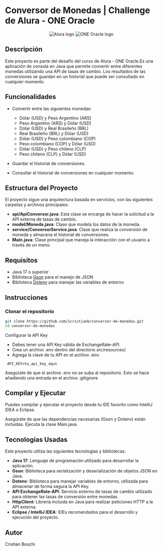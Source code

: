 # Conversor de Monedas | Challenge de Alura - ONE Oracle

<p align="center" >
  <img src="https://app.aluracursos.com/assets/images/logos/logo-aluraespanhol.svg" alt="Alura logo">
  <img src="https://cdn2.gnarususercontent.com.br/6/449886/e4621638-6168-4948-a623-76dcfdefd99c.png" alt="ONE Oracle logo">
</p>

## Descripción
Este proyecto es parte del desafío del curso de Alura - ONE Oracle.Es una aplicación de consola en Java que permite convertir entre diferentes monedas utilizando una API de tasas de cambio. Los resultados de las conversiones se guardan en un historial que puede ser consultado en cualquier momento.

## Funcionalidades

- Convertir entre las siguientes monedas:
  - Dólar (USD) y Peso Argentino (ARS)
  - Peso Argentino (ARS) y Dólar (USD)
  - Dólar (USD) y Real Brasileño (BRL)
  - Real Brasileño (BRL) y Dólar (USD)
  - Dólar (USD) y Peso colombiano (COP)
  - Peso colombiano (COP) y Dólar (USD)
  - Dólar (USD) y Peso chileno (CLP)
  - Peso chileno (CLP) y Dólar (USD)
  
- Guardar el historial de conversiones.
- Consultar el historial de conversiones en cualquier momento.

## Estructura del Proyecto

El proyecto sigue una arquitectura basada en servicios, con las siguientes carpetas y archivos principales:

- **api/ApiConversor.java**: Esta clase se encarga de hacer la solicitud a la API externa de tasas de cambio.
- **model/Moneda.java**: Clase que modela los datos de la moneda.
- **service/ConversorService.java**: Clase que realiza la conversión de moneda y almacena el historial de conversiones.
- **Main.java**: Clase principal que maneja la interacción con el usuario a través de un menú.

## Requisitos

- Java 17 o superior
- Biblioteca [Gson](https://github.com/google/gson) para el manejo de JSON
- Biblioteca [Dotenv](https://github.com/cdimascio/dotenv-java) para manejar las variables de entorno

## Instrucciones

### Clonar el repositorio

```bash
git clone https://github.com/1cristianb/conversor-de-monedas.git
cd conversor-de-monedas
```
Configurar la API Key
- Debes tener una API Key válida de ExchangeRate-API.
- Crea un archivo .env dentro del directorio src/resources/.
- Agrega la clave de tu API en el archivo .env:
```
 API_KEY=tu_api_key_aqui
```
Asegúrate de que el archivo .env no se suba al repositorio. Esto se hace añadiendo una entrada en el archivo .gitignore

## Compilar y Ejecutar
Puedes compilar y ejecutar el proyecto desde tu IDE favorito como IntelliJ IDEA o Eclipse.

Asegúrate de que las dependencias necesarias (Gson y Dotenv) están incluidas.
Ejecuta la clase Main.java.

## Tecnologías Usadas

Este proyecto utiliza las siguientes tecnologías y bibliotecas:

- **Java 17**: Lenguaje de programación utilizado para desarrollar la aplicación.
- **Gson**: Biblioteca para serialización y deserialización de objetos JSON en Java.
- **Dotenv**: Biblioteca para manejar variables de entorno, utilizada para almacenar de forma segura la API Key.
- **API ExchangeRate-API**: Servicio externo de tasas de cambio utilizado para obtener las tasas de conversión entre monedas.
- **HttpClient**: Librería incluida en Java para realizar peticiones HTTP a la API externa.
- **Eclipse / IntelliJ IDEA**: IDEs recomendados para el desarrollo y ejecución del proyecto.

## Autor
Cristian Boschi
